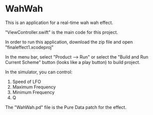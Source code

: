 # WahWah
This is an application for a real-time wah wah effect.

"ViewController.swift" is the main code for this project.

In order to run this application, download the zip file and open "finaleffect1.xcodeproj"

In the menu bar, select "Product --> Run" or select the "Build and Run Current Scheme" button (looks like a play button) to build project. 

In the simulator, you can control:
1. Speed of LFO
2. Maximum Frequency
3. Minimum Frequency
4. Q

The "WahWah.pd" file is the Pure Data patch for the effect.

